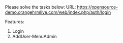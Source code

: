 Please solve the tasks below:
URL: https://opensource-demo.orangehrmlive.com/web/index.php/auth/login

Features:
1. Login
2. AddUser-MenuAdmin

